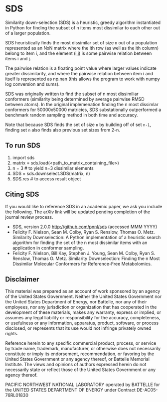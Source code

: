 SDS
=======
Similarity down-selection (SDS) is a heuristic, greedy algorithm instantiated in Python for finding the subset of n items most dissimilar to each other out of a larger population.

SDS heuristically finds the most dissimilar set of size `n`
out of a population represented as an NxN matrix where the ith row (as well as the
ith column) belong to item i, and the element (i,j) is some pairwise relation between 
items i and j. 

The pairwise relation is a floating point value where larger values indicate
greater dissimilarity, and where the pairwise relation between item i and itself is represented
as np.nan (this allows the program to work with numpy log conversion and sums).

SDS was originally written to find the subset of n most dissimiliar conformers 
(similarity being determined by average pairwise RMSD between atoms).
In the original implemenation finding the n most dissimlar conformers 
for 50000x50000 matricies, SDS substationally outperformed a benchmark random sampling method in both 
time and accuracy. 

Note that because SDS finds the set of size `n` by building off of set `n-1`, finding set `n` also finds
also previous set sizes from 2-n. 


To run SDS
------------
1. import sds
2. matrix = sds.load(<path_to_matrix_containing_file>)
3. n = 3 # to yield n=3 dissimilar elements
4. SDS = sds.downselect.SDS(matrix, n)
5. SDS.res # to access result object


Citing SDS
-------------
If you would like to reference SDS in an academic paper, we ask you include the following.
The arXiv link will be updated pending completion of the journal review process.
* SDS, version 2.0.0 http://github.com/pnnl/sds (accessed MMM YYYY)
* Felicity F. Nielson, Sean M. Colby, Ryan S. Renslow, Thomas O. Metz. Similarity Downselection: A Python implementation of a heuristic search algorithm for finding the set of the n most dissimilar items with an application in conformer sampling.
* Felicity F. Nielson, Bill Kay, Stephen J. Young, Sean M. Colby, Ryan S. Renslow, Thomas O. Metz. Similarity Downselection: Finding the n Most Dissimilar Molecular Conformers for Reference-Free Metabolomics.

Disclaimer
----------
This material was prepared as an account of work sponsored by an agency of the United States Government.
Neither the United States Government nor the United States Department of Energy, nor Battelle, nor any of their employees, 
nor any jurisdiction or organization that has cooperated in the development of these materials, makes any warranty, express or implied, 
or assumes any legal liability or responsibility for the accuracy, completeness, or usefulness or any information, apparatus, product, software,
or process disclosed, or represents that its use would not infringe privately owned rights.

Reference herein to any specific commercial product, process, or service by trade name, trademark, manufacturer,
or otherwise does not necessarily constitute or imply its endorsement, recommendation, or favoring by the United States Government 
or any agency thereof, or Battelle Memorial Institute. The views and opinions of authors expressed herein do not necessarily state 
or reflect those of the United States Government or any agency thereof.

PACIFIC NORTHWEST NATIONAL LABORATORY operated by BATTELLE for the UNITED STATES DEPARTMENT OF ENERGY under Contract DE-AC05-76RL01830

